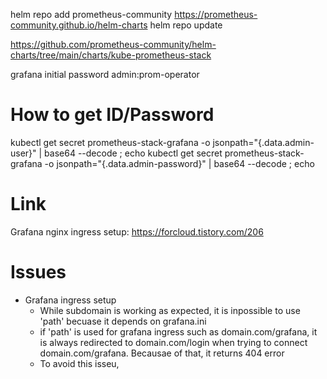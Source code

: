 helm repo add prometheus-community https://prometheus-community.github.io/helm-charts
helm repo update

https://github.com/prometheus-community/helm-charts/tree/main/charts/kube-prometheus-stack


grafana initial password
admin:prom-operator

# How to get ID/Password
kubectl get secret prometheus-stack-grafana -o jsonpath="{.data.admin-user}" | base64 --decode ; echo
kubectl get secret prometheus-stack-grafana -o jsonpath="{.data.admin-password}" | base64 --decode ; echo

# Link
Grafana nginx ingress setup: https://forcloud.tistory.com/206

# Issues
- Grafana ingress setup
  - While subdomain is working as expected, it is inpossible to use 'path' becuase it depends on grafana.ini
  - if 'path' is used for grafana ingress such as domain.com/grafana, it is always redirected to domain.com/login when trying to connect domain.com/grafana. Becausae of that, it returns 404 error
  - To avoid this isseu,
